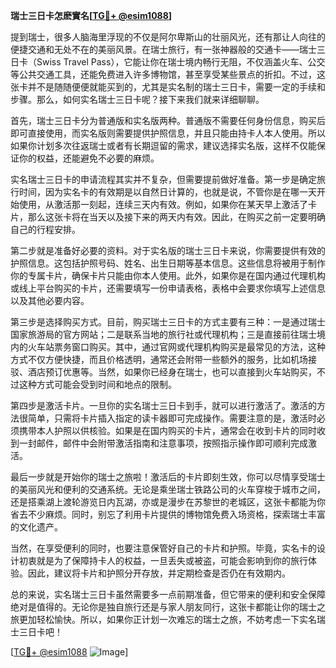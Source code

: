 **瑞士三日卡怎麽實名[[TG💪+ @esim1088](https://t.me/s/esim1088)]**

提到瑞士，很多人脑海里浮现的不仅是阿尔卑斯山的壮丽风光，还有那让人向往的便捷交通和无处不在的美丽风景。在瑞士旅行，有一张神器般的交通卡——瑞士三日卡（Swiss Travel Pass），它能让你在瑞士境内畅行无阻，不仅涵盖火车、公交等公共交通工具，还能免费进入许多博物馆，甚至享受某些景点的折扣。不过，这张卡并不是随随便便就能买到的，尤其是实名制的瑞士三日卡，需要一定的手续和步骤。那么，如何实名瑞士三日卡呢？接下来我们就来详细聊聊。

首先，瑞士三日卡分为普通版和实名版两种。普通版不需要任何身份信息，购买后即可直接使用，而实名版则需要提供护照信息，并且只能由持卡人本人使用。所以如果你计划多次往返瑞士或者有长期逗留的需求，建议选择实名版，这样不仅能保证你的权益，还能避免不必要的麻烦。

实名瑞士三日卡的申请流程其实并不复杂，但需要提前做好准备。第一步是确定旅行时间，因为实名卡的有效期是以自然日计算的，也就是说，不管你是在哪一天开始使用，从激活那一刻起，连续三天内有效。例如，如果你在某天早上激活了卡片，那么这张卡将在当天以及接下来的两天内有效。因此，在购买之前一定要明确自己的行程安排。

第二步就是准备好必要的资料。对于实名版的瑞士三日卡来说，你需要提供有效的护照信息。这包括护照号码、姓名、出生日期等基本信息。这些信息将被用于制作你的专属卡片，确保卡片只能由你本人使用。此外，如果你是在国内通过代理机构或线上平台购买的卡片，还需要填写一份申请表格，表格中会要求你填写上述信息以及其他必要内容。

第三步是选择购买方式。目前，购买瑞士三日卡的方式主要有三种：一是通过瑞士国家旅游局的官方网站；二是联系当地的旅行社或代理机构；三是直接前往瑞士境内的火车站票务窗口购买。其中，通过官网或代理机构购买是最常见的方法，这种方式不仅方便快捷，而且价格透明，通常还会附带一些额外的服务，比如机场接驳、酒店预订优惠等。当然，如果你已经身在瑞士，也可以直接到火车站购买，不过这种方式可能会受到时间和地点的限制。

第四步是激活卡片。一旦你的实名瑞士三日卡到手，就可以进行激活了。激活的方法很简单，只需将卡片插入指定的读卡器即可完成操作。需要注意的是，激活时必须携带本人护照以供核验。如果是在国内购买的卡片，通常会在收到卡片的同时收到一封邮件，邮件中会附带激活指南和注意事项，按照指示操作即可顺利完成激活。

最后一步就是开始你的瑞士之旅啦！激活后的卡片即刻生效，你可以尽情享受瑞士的美丽风光和便利的交通系统。无论是乘坐瑞士铁路公司的火车穿梭于城市之间，还是搭乘湖上渡轮游览日内瓦湖，亦或是漫步在苏黎世的老城区，这张卡都能为你省去不少麻烦。同时，别忘了利用卡片提供的博物馆免费入场资格，探索瑞士丰富的文化遗产。

当然，在享受便利的同时，也要注意保管好自己的卡片和护照。毕竟，实名卡的设计初衷就是为了保障持卡人的权益，一旦丢失或被盗，可能会影响到你的旅行体验。因此，建议将卡片和护照分开存放，并定期检查是否仍在有效期内。

总的来说，实名瑞士三日卡虽然需要多一点前期准备，但它带来的便利和安全保障绝对是值得的。无论你是独自旅行还是与家人朋友同行，这张卡都能让你的瑞士之旅更加轻松愉快。所以，如果你正计划一次难忘的瑞士之旅，不妨考虑一下实名瑞士三日卡吧！

[[TG💪+ @esim1088](https://t.me/s/esim1088) ![Image](https://i.postimg.cc/4NQfJmqS/Snipaste-2025-05-13-00-14-12.png)]